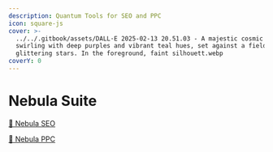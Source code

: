 ```yaml
---
description: Quantum Tools for SEO and PPC
icon: square-js
cover: >-
  ../../.gitbook/assets/DALL·E 2025-02-13 20.51.03 - A majestic cosmic nebula
  swirling with deep purples and vibrant teal hues, set against a field of
  glittering stars. In the foreground, faint silhouett.webp
coverY: 0
---
```


# Nebula Suite

[🚀 Nebula SEO](https://static-nebula-seo.netlify.app/) &#x20;

[🤖 Nebula PPC](https://static-nebula-ppc.netlify.app/)
